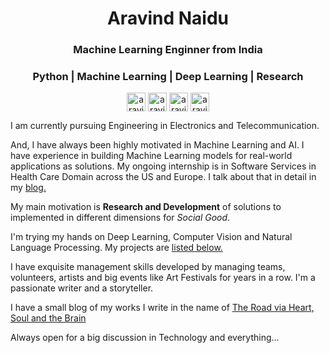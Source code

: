 <h1 align="center">Aravind Naidu</h1>
<h3 align="center">Machine Learning Enginner from India</h3>
<h3 align="center">Python | Machine Learning | Deep Learning | Research </h3>  

<p align="center">
<a href="www.linkedin.com/in/aravind-naidu" target="blank"><img align="center" src="https://cdn.jsdelivr.net/npm/simple-icons@3.0.1/icons/linkedin.svg" alt="aravindnaidulinkedin" height="30" width="30" /></a>
<a href="https://www.instagram.com/aravind.naidu/" target="blank"><img align="center" src="https://cdn.jsdelivr.net/npm/simple-icons@3.0.1/icons/instagram.svg" alt="aravindnaiduinstagram" height="30" width="30" /></a>
<a href="https://medium.com/@aravind.ai" target="blank"><img align="center" src="https://cdn.jsdelivr.net/npm/simple-icons@3.0.1/icons/medium.svg" alt="aravindnaidumedium" height="30" width="30" /></a>
<a href="https://twitter.com/aravind_ml" target="blank"><img align="center" src="https://cdn.jsdelivr.net/npm/simple-icons@3.0.1/icons/twitter.svg" alt="aravindnaidutwitter" height="30" width="30" /></a>
</p>



I am currently pursuing Engineering in Electronics and Telecommunication.

And, I have always been highly motivated in Machine Learning and AI. I have experience in building Machine Learning models for real-world applications as solutions. 
My ongoing internship is in Software Services in Health Care Domain across the US and Europe. I talk about that in detail in my [blog.]()

My main motivation is **Research and Development** of solutions to implemented in different dimensions for *Social Good*.

I'm trying my hands on Deep Learning, Computer Vision and Natural Language Processing.
My projects are [listed below.]()

I have exquisite management skills developed by managing teams, volunteers, artists and big events like Art Festivals for years in a row.
I'm a passionate writer and a storyteller. 

I have a small blog of my works I write in the name of [The Road via Heart, Soul and the Brain](https://thearavindnaidublog.wordpress.com)

Always open for a big discussion in Technology and everything... 
